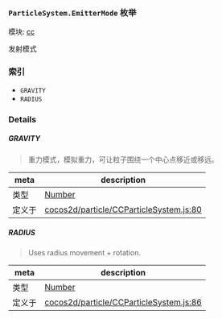 ### `ParticleSystem.EmitterMode` 枚举



模块: [cc](../modules/cc.md)


发射模式


### 索引
  - `GRAVITY`
  - `RADIUS`

### Details


##### GRAVITY

> 重力模式，模拟重力，可让粒子围绕一个中心点移近或移远。

| meta | description |
|------|-------------|
| 类型 | <a href="https://developer.mozilla.org/en/JavaScript/Reference/Global_Objects/Number" class="crosslink external" target="_blank">Number</a> |
| 定义于 | [cocos2d/particle/CCParticleSystem.js:80](https://github.com/cocos-creator/engine/blob/5a29bc48b8b66d479bb93d92e64418ce8a7c0f34/cocos2d/particle/CCParticleSystem.js#L80) |



##### RADIUS

> Uses radius movement + rotation.

| meta | description |
|------|-------------|
| 类型 | <a href="https://developer.mozilla.org/en/JavaScript/Reference/Global_Objects/Number" class="crosslink external" target="_blank">Number</a> |
| 定义于 | [cocos2d/particle/CCParticleSystem.js:86](https://github.com/cocos-creator/engine/blob/5a29bc48b8b66d479bb93d92e64418ce8a7c0f34/cocos2d/particle/CCParticleSystem.js#L86) |


